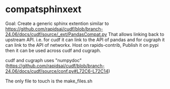# compatsphinxext

Goal: Create a generic sphinx extention similar to https://github.com/rapidsai/cudf/blob/branch-24.06/docs/cudf/source/_ext/PandasCompat.py
That allows linking back to upstream API.
i.e. for cudf it can link to the API of pandas and for cugraph it can link to the API of networkx.
Host on rapids-contrib, Publish it on pypi then it can be used across cudf and cugraph.

cudf and cugraph uses "numpydoc" (https://github.com/rapidsai/cudf/blob/branch-24.06/docs/cudf/source/conf.py#L72C6-L72C14)

The only file to touch is the make_files.sh


